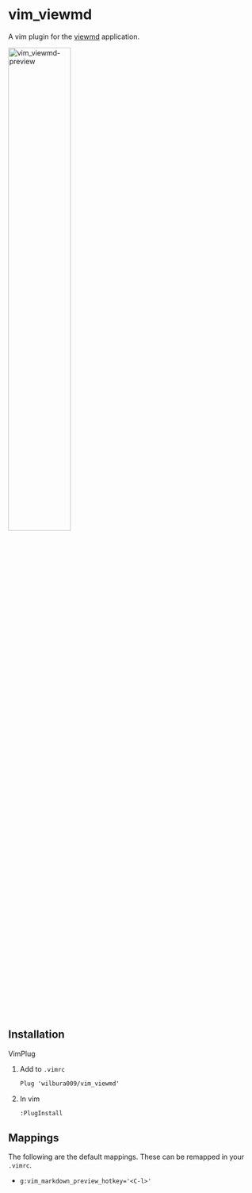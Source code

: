 # vim_viewmd

A vim plugin for the [viewmd](https://github.com/wilbura009/viewmd) application.

<img src="vim_viewmd-preview.gif" alt="vim_viewmd-preview" width="50%"/>

## Installation

VimPlug

1. Add to `.vimrc`

    ```txt
    Plug 'wilbura009/vim_viewmd'
    ```

2. In vim 

    ```txt
    :PlugInstall
    ```

## Mappings

The following are the default mappings. These can be remapped in your `.vimrc`.

- `g:vim_markdown_preview_hotkey='<C-l>'`
